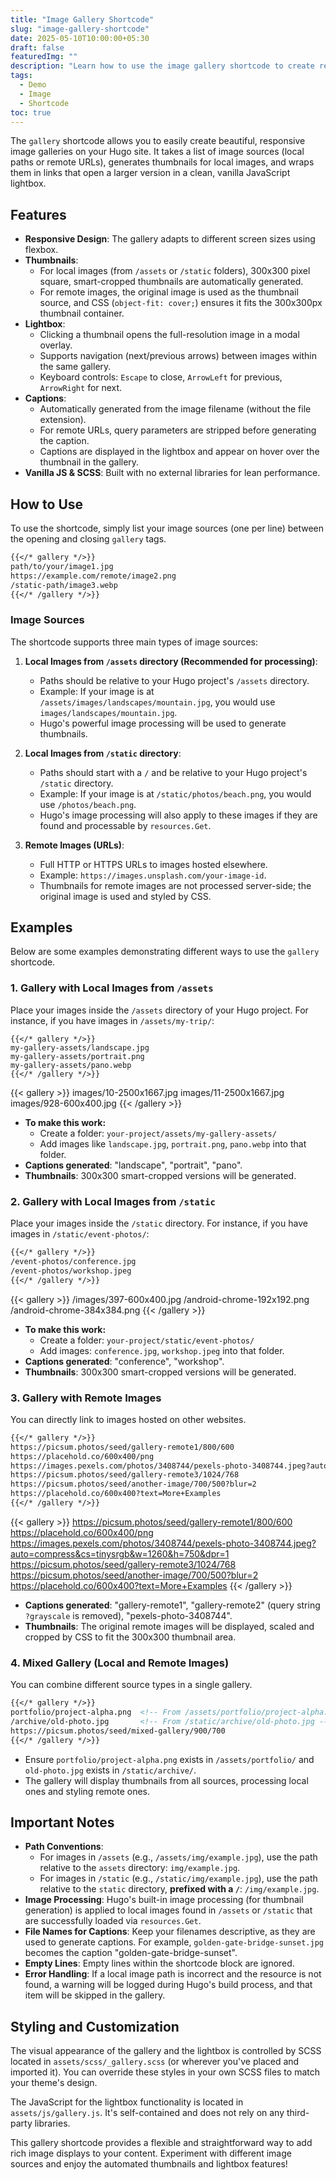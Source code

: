 ```yaml
---
title: "Image Gallery Shortcode"
slug: "image-gallery-shortcode"
date: 2025-05-10T10:00:00+05:30
draft: false
featuredImg: ""
description: "Learn how to use the image gallery shortcode to create responsive galleries with thumbnails, captions, and a JavaScript-powered lightbox."
tags:
  - Demo
  - Image
  - Shortcode
toc: true
---
```


The `gallery` shortcode allows you to easily create beautiful, responsive image galleries on your Hugo site. It takes a list of image sources (local paths or remote URLs), generates thumbnails for local images, and wraps them in links that open a larger version in a clean, vanilla JavaScript lightbox.

## Features

*   **Responsive Design**: The gallery adapts to different screen sizes using flexbox.
*   **Thumbnails**:
    *   For local images (from `/assets` or `/static` folders), 300x300 pixel square, smart-cropped thumbnails are automatically generated.
    *   For remote images, the original image is used as the thumbnail source, and CSS (`object-fit: cover;`) ensures it fits the 300x300px thumbnail container.
*   **Lightbox**:
    *   Clicking a thumbnail opens the full-resolution image in a modal overlay.
    *   Supports navigation (next/previous arrows) between images within the same gallery.
    *   Keyboard controls: `Escape` to close, `ArrowLeft` for previous, `ArrowRight` for next.
*   **Captions**:
    *   Automatically generated from the image filename (without the file extension).
    *   For remote URLs, query parameters are stripped before generating the caption.
    *   Captions are displayed in the lightbox and appear on hover over the thumbnail in the gallery.
*   **Vanilla JS & SCSS**: Built with no external libraries for lean performance.

## How to Use

To use the shortcode, simply list your image sources (one per line) between the opening and closing `gallery` tags.

```markdown
{{</* gallery */>}}
path/to/your/image1.jpg
https://example.com/remote/image2.png
/static-path/image3.webp
{{</* /gallery */>}}
```

### Image Sources

The shortcode supports three main types of image sources:

1.  **Local Images from `/assets` directory (Recommended for processing)**:
    *   Paths should be relative to your Hugo project's `/assets` directory.
    *   Example: If your image is at `/assets/images/landscapes/mountain.jpg`, you would use `images/landscapes/mountain.jpg`.
    *   Hugo's powerful image processing will be used to generate thumbnails.

2.  **Local Images from `/static` directory**:
    *   Paths should start with a `/` and be relative to your Hugo project's `/static` directory.
    *   Example: If your image is at `/static/photos/beach.png`, you would use `/photos/beach.png`.
    *   Hugo's image processing will also apply to these images if they are found and processable by `resources.Get`.

3.  **Remote Images (URLs)**:
    *   Full HTTP or HTTPS URLs to images hosted elsewhere.
    *   Example: `https://images.unsplash.com/your-image-id`.
    *   Thumbnails for remote images are not processed server-side; the original image is used and styled by CSS.

## Examples

Below are some examples demonstrating different ways to use the `gallery` shortcode.

### 1. Gallery with Local Images from `/assets`

Place your images inside the `/assets` directory of your Hugo project. For instance, if you have images in `/assets/my-trip/`:

```go-text-template
{{</* gallery */>}}
my-gallery-assets/landscape.jpg
my-gallery-assets/portrait.png
my-gallery-assets/pano.webp
{{</* /gallery */>}}
```

{{< gallery >}}
images/10-2500x1667.jpg
images/11-2500x1667.jpg
images/928-600x400.jpg
{{< /gallery >}}

*   **To make this work:**
    *   Create a folder: `your-project/assets/my-gallery-assets/`
    *   Add images like `landscape.jpg`, `portrait.png`, `pano.webp` into that folder.
*   **Captions generated**: "landscape", "portrait", "pano".
*   **Thumbnails**: 300x300 smart-cropped versions will be generated.

### 2. Gallery with Local Images from `/static`

Place your images inside the `/static` directory. For instance, if you have images in `/static/event-photos/`:

```markdown
{{</* gallery */>}}
/event-photos/conference.jpg
/event-photos/workshop.jpeg
{{</* /gallery */>}}
```

{{< gallery >}}
/images/397-600x400.jpg
/android-chrome-192x192.png
/android-chrome-384x384.png
{{< /gallery >}}

*   **To make this work:**
    *   Create a folder: `your-project/static/event-photos/`
    *   Add images: `conference.jpg`, `workshop.jpeg` into that folder.
*   **Captions generated**: "conference", "workshop".
*   **Thumbnails**: 300x300 smart-cropped versions will be generated.

### 3. Gallery with Remote Images

You can directly link to images hosted on other websites.

```markdown
{{</* gallery */>}}
https://picsum.photos/seed/gallery-remote1/800/600
https://placehold.co/600x400/png
https://images.pexels.com/photos/3408744/pexels-photo-3408744.jpeg?auto=compress&cs=tinysrgb&w=1260&h=750&dpr=1
https://picsum.photos/seed/gallery-remote3/1024/768
https://picsum.photos/seed/another-image/700/500?blur=2
https://placehold.co/600x400?text=More+Examples
{{</* /gallery */>}}
```
{{< gallery >}}
https://picsum.photos/seed/gallery-remote1/800/600
https://placehold.co/600x400/png
https://images.pexels.com/photos/3408744/pexels-photo-3408744.jpeg?auto=compress&cs=tinysrgb&w=1260&h=750&dpr=1
https://picsum.photos/seed/gallery-remote3/1024/768
https://picsum.photos/seed/another-image/700/500?blur=2
https://placehold.co/600x400?text=More+Examples
{{< /gallery >}}

*   **Captions generated**: "gallery-remote1", "gallery-remote2" (query string `?grayscale` is removed), "pexels-photo-3408744".
*   **Thumbnails**: The original remote images will be displayed, scaled and cropped by CSS to fit the 300x300 thumbnail area.

### 4. Mixed Gallery (Local and Remote Images)

You can combine different source types in a single gallery.

```markdown
{{</* gallery */>}}
portfolio/project-alpha.png  <!-- From /assets/portfolio/project-alpha.png -->
/archive/old-photo.jpg       <!-- From /static/archive/old-photo.jpg -->
https://picsum.photos/seed/mixed-gallery/900/700
{{</* /gallery */>}}
```

*   Ensure `portfolio/project-alpha.png` exists in `/assets/portfolio/` and `old-photo.jpg` exists in `/static/archive/`.
*   The gallery will display thumbnails from all sources, processing local ones and styling remote ones.

## Important Notes

*   **Path Conventions**:
    *   For images in `/assets` (e.g., `/assets/img/example.jpg`), use the path relative to the `assets` directory: `img/example.jpg`.
    *   For images in `/static` (e.g., `/static/img/example.jpg`), use the path relative to the `static` directory, **prefixed with a `/`**: `/img/example.jpg`.
*   **Image Processing**: Hugo's built-in image processing (for thumbnail generation) is applied to local images found in `/assets` or `/static` that are successfully loaded via `resources.Get`.
*   **File Names for Captions**: Keep your filenames descriptive, as they are used to generate captions. For example, `golden-gate-bridge-sunset.jpg` becomes the caption "golden-gate-bridge-sunset".
*   **Empty Lines**: Empty lines within the shortcode block are ignored.
*   **Error Handling**: If a local image path is incorrect and the resource is not found, a warning will be logged during Hugo's build process, and that item will be skipped in the gallery.

## Styling and Customization

The visual appearance of the gallery and the lightbox is controlled by SCSS located in `assets/scss/_gallery.scss` (or wherever you've placed and imported it). You can override these styles in your own SCSS files to match your theme's design.

The JavaScript for the lightbox functionality is located in `assets/js/gallery.js`. It's self-contained and does not rely on any third-party libraries.

This gallery shortcode provides a flexible and straightforward way to add rich image displays to your content. Experiment with different image sources and enjoy the automated thumbnails and lightbox features!